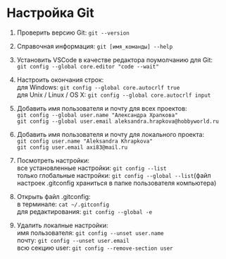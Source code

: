 # Настройка Git

1. Проверить версию Git: `git --version`

2. Справочная информация: `git [имя_команды] --help`

3. Установить VSCode в качестве редактора поумолчанию для Git:<br>
  `git config --global core.editor "code --wait"`

4. Настроить окончания строк:<br>
  для Windows: `git config --global core.autocrlf true`<br>
  для Unix / Linux / OS X: `git config --global core.autocrlf input`

5. Добавить имя пользователя и почту для всех проектов:<br>
  `git config --global user.name "Александра Храпкова"`<br>
  `git config --global user.email aleksandra.hrapkova@hobbyworld.ru`

6. Добавить имя пользователя и почту для локального проекта:<br>
  `git config user.name "Aleksandra Khrapkova"`<br>
  `git config user.email axi83@mail.ru`

7. Посмотреть настройки:<br>
  все установленные настройки: `git config --list`<br>
  только глобальные настройки: `git config --global --list`(файл настроек .gitconfig храниться в папке пользователя компьютера)

8. Открыть файл .gitconfig:<br>
  в терминале: `cat ~/.gitconfig`<br>
  для редактирования: `git config --global -e`

9. Удалить локалные настройки:<br>
  имя пользователя: `git config --unset user.name`<br>
  почту: `git config --unset user.email`<br>
  всю секцию user: `git config --remove-section user`